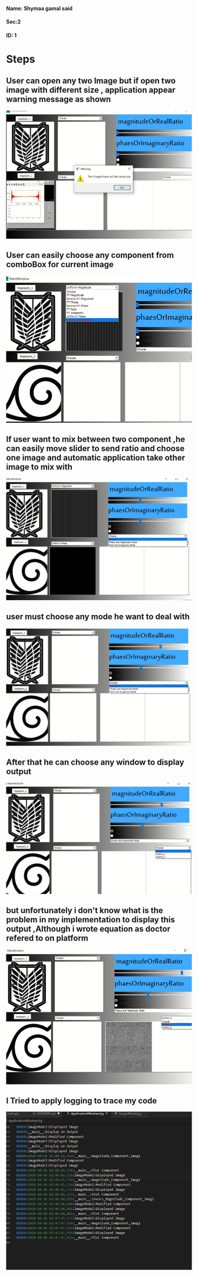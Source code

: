 #### Name: Shymaa gamal said
#### Sec:2
#### ID: 1
# Steps


 ## **User can open any two Image but if open two image with different size , application appear warning message as shown**
 ![](\ScreenShot\1.jpeg) 

 ## **User can easily choose any component from comboBox for current image**
![](\ScreenShot\2.jpeg) 

## **If user want to mix between two component  ,he can easily move slider to send ratio and choose one image and automatic application take other image to mix with**
![](\ScreenShot\3.jpeg)
## **user must choose any mode he want to deal with**
![](\ScreenShot\4.jpeg)
## **After that he can choose any window to display output**
![](\ScreenShot\5.jpeg)
## **but unfortunately i don't know what is the problem in my implementation  to display this output ,Although i wrote equation as doctor refered to on platform**
![](\ScreenShot\6.jpeg)

## **I Tried to apply logging to trace my code**
![](\ScreenShot\logging.jpeg)